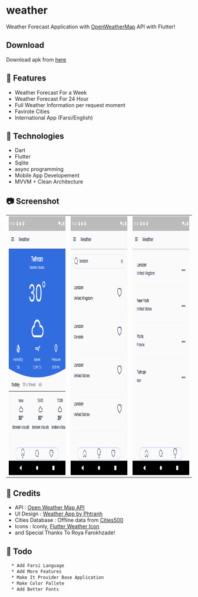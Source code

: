 # weather

Weather Forecast Application with [OpenWeatherMap](https://openweathermap.org/api) API with Flutter!

## Download
Download apk from [here](https://github.com/amirmojarad/weather-app/releases/download/1.0/app-release.apk)

## 🚀 Features

* Weather Forecast For a Week
* Weather Forecast For 24 Hour
* Full Weather Information per request moment
* Favirote Cities
* International App (Farsi/English) 

## 🦍 Technologies
* Dart
* Flutter
* Sqlite
* async programming
* Mobile App Developement
* MVVM + Clean Architecture

## 📷 Screenshot
<table>
  <tr>
    <td>
  <img src="https://github.com/amirmojarad/weather-app/blob/main/screenshots/main.png" width="600px" height = "700px">
    </td>
    
   <td>
  <img src="https://github.com/amirmojarad/weather-app/blob/main/screenshots/search.png" width="600px" height = "700px">
   </td>
   
   <td>
  <img src="https://github.com/amirmojarad/weather-app/blob/main/screenshots/cities.png" width="600px" height = "700px">
   </td>
  
  </tr>
</table>


## 🔧 Credits

* API : [Open Weather Map API](https://openweathermap.org/api)
* UI Design : [Weather App by Phtranh](https://www.behance.net/gallery/90366995/Weather-App?tracking_source=search_projects_recommended%7Cweather%20forecast%20app)
* Cities Database : Offline data from  [Cities500](http://download.geonames.org/export/dump/cities500.zip)
* Icons : Iconly, [Flutter Weather Icon](https://pub.dev/packages/weather_icons)
* and Special Thanks To Roya Farokhzade!

## 📝 Todo
```
  * Add Farsi Language
  * Add More Features
  * Make It Provider Base Application
  * Make Color Pallete
  * Add Better Fonts
```
